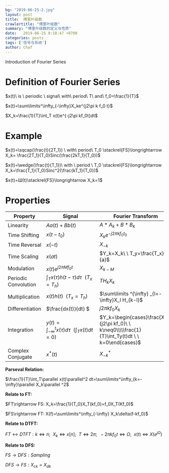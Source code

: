 ```yaml
---
bg: "2019-06-25-2.jpg"
layout: post
title:  傅里叶级数
crawlertitle: "傅里叶级数"
summary: "傅里叶级数的定义与性质"
date:   2019-06-25 9:18:47 +0700
categories: posts
tags: ['信号与系统']
author: Chaf
---
```


Introduction of Fourier Series

# Definition of Fourier Series

$x(t)\ is \ periodic \ signal\ with\ period\ T\ and\ f_0=\frac{1}{T}$

$x(t)=\sum\limits^\infty_{-\infty}X_ke^{j2\pi k f_0 t}$ 

$X_k=\frac{1}{T}\int_T x(t)e^{-j2\pi kf_0t}dt$

# Example

$x(t)=\sqcap(\frac{t}{2T_1}) \ with\ period\ T_0 \stackrel{FS}\longrightarrow X_k= \frac{2T_1}{T_0}Sinc(\frac{2kT_1}{T_0})$

$x(t)=\wedge(\frac{t}{T_1})\ with \ period \ T_0 \stackrel{FS}\longrightarrow X_k=\frac{T_1}{T_0}Sinc^2(\frac{kT_1}{T_0})$

$x(t)=Ш(t)\stackrel{FS}\longrightarrow X_k=1$

# Properties

| Property             | Signal                                                     | Fourier Transform                                            |
| -------------------- | ---------------------------------------------------------- | ------------------------------------------------------------ |
| Linearity            | $Aa(t)+Bb(t)$                                              | $A\ast A_k+B\ast B_k$                                        |
| Time Shifting        | $x(t-t_0)$                                                 | $X_ke^{-j2\pi kf_0t_0}$                                      |
| Time Reversal        | $x(-t)$                                                    | $X_{-k}$                                                     |
| Time Scaling         | $x(at)$                                                    | $Y_k=X_k\ \ T_y=\frac{T_x}{a}$                               |
| Modulation           | $x(t)e^{j2\pi Mf_0 t}$                                     | $X_{k-M}$                                                    |
| Periodic Convolution | $\int_Tx(\tau)h(t-\tau)d\tau\ \ (T_x=T_h)$                 | $TH_kX_k$                                                    |
| Multiplication       | $x(t)h(t)\ \ (T_x=T_h)$                                    | $\sum\limits ^{\infty} _{l=-\infty}X_l H_{k-l}$              |
| Differentiation      | $\frac{dx(t)}{dt} $                                        | $j2\pi kf_0X_k$                                              |
| Integration          | $y(t)=\int^t _{-\infty} x(\tau)d\tau \ \ (\int_Tx(t)dt=0)$ | $Y_k=\begin{cases}\frac{X_k}{j2\pi kf_0}\ \ k\neq0\\\\\frac{1}{T}\int_Ty(t)dt \ \ k=0\end{cases}$ |
| Complex Conjugate    | $x^*(t)$                                                   | $X^*_{-k}$                                                   |


**Parseval Relation:**

$\frac{1}{T}\int_T\parallel x(t)\parallel^2 dt=\sum\limits^\infty_{k=-\infty}\parallel X_k\parallel ^2$

**Relate to FT:**

$FT\rightarrow FS: X_k=\frac{1}{T_0}X_T(kf_0)=f_0X_T(Kf_0)$

$FS\rightarrow FT: X(f)=\sum\limits^\infty_{-\infty} X_k\delta(f-kf_0)$

**Relate to DTFT:**

$FT \longleftrightarrow DTFT: k\Longleftrightarrow n;\ \ X_k\Longleftrightarrow x[n];\ \ T \Longleftrightarrow 2\pi; \ \ -2\pi k f_0t \Longleftrightarrow \Omega; \ \ x(t) \Longleftrightarrow X(e^{j\Omega})$

**Relate to DFS:**

$FS\rightarrow DFS: Sampling$

$DFS \rightarrow FS: X_{ck}=X_{dk}$ 

